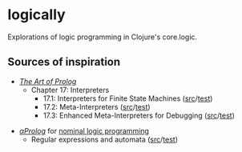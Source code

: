# logically

Explorations of logic programming in Clojure's core.logic.

## Sources of inspiration

* [_The Art of Prolog_](http://books.google.ch/books?id=w-XjuvpOrjMC&lpg=PP1&pg=PP1#v=onepage&q&f=false)
  * Chapter 17: Interpreters
     * 17.1: Interpreters for Finite State Machines ([src](src/logically/art/interpreters/fsm.clj)/[test](test/logically/art/interpreters/fsm_test.clj))
     * 17.2: Meta-Interpreters ([src](src/logically/art/interpreters/meta.clj)/[test](test/logically/art/interpreters/meta_test.clj))
     * 17.3: Enhanced Meta-Interpreters for Debugging ([src](src/logically/art/interpreters/meta_debug.clj)/[test](test/logically/art/interpreters/meta_debug_test.clj))

<p></p>

* [_αProlog_](http://homepages.inf.ed.ac.uk/jcheney/programs/aprolog/) for [nominal logic programming](http://arxiv.org/abs/cs/0609062)
  * Regular expressions and automata ([src](src/logically/nominal/re.clj)/[test](test/logically/nominal/re_test.clj))

